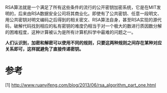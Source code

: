 RSA算法就是一个满足了所有这些条件的流行的公开密钥加密系统，它是在MIT发明的，后来由RSA数据安全公司将其商业化。即使有了公共密钥、任意一段明文、用公共密钥对明文编码之后得到的相关密文、RSA算法自身，甚至RSA实现的源代码，破解代码找到相应的私有密钥的难度仍相当于对一个极大的数进行质因数分解的困难程度，这种计算被认为是所有计算机科学中最难的问题之一。

**人们认识到，加密和解密可以使用不同的规则，只要这两种规则之间存在某种对应关系即可，这样就避免了直接传递密钥。**

# 参考

[1] http://www.ruanyifeng.com/blog/2013/06/rsa_algorithm_part_one.html